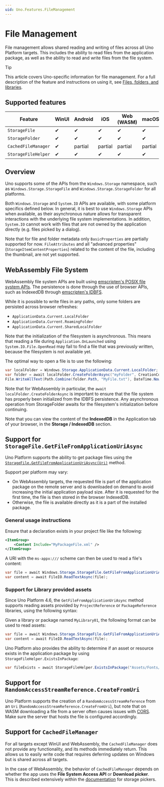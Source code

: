 ```yaml
---
uid: Uno.Features.FileManagement
---
```


# File Management

File management allows shared reading and writing of files across all Uno Platform targets. This includes the ability to read files from the application package, as well as the ability to read and write files from the file system.

> [!TIP]
> This article covers Uno-specific information for file management. For a full description of the feature and instructions on using it, see [Files, folders, and libraries](https://learn.microsoft.com/windows/uwp/files/).

## Supported features

| Feature             | WinUI     | Android | iOS     | Web (WASM) | macOS   | Linux (Skia) | WPF (Skia) |
|---------------------|-----------|---------|---------|------------|---------|--------------|------------|
| `StorageFile`       | ✔         | ✔       | ✔       | ✔          | ✔       | ✔            | ✔          |
| `StorageFolder`     | ✔         | ✔       | ✔       | ✔          | ✔       | ✔            | ✔          |
| `CachedFileManager` | ✔         | partial | partial | partial    | partial | partial      | partial    |
| `StorageFileHelper` | ✔         | ✔       | ✔       | ✔          | ✔       | ✔            | ✔          |

## Overview

Uno supports some of the APIs from the `Windows.Storage` namespace, such as `Windows.Storage.StorageFile` and `Windows.Storage.StorageFolder` for all platforms.

Both `Windows.Storage` and `System.IO` APIs are available, with some platform specifics defined below. In general, it is best to use `Windows.Storage` APIs when available, as their asynchronous nature allows for transparent interactions with the underlying file system implementations. In addition, `System.IO` cannot work with files that are not owned by the application directly (e.g. files picked by a dialog).

Note that for file and folder metadata only `BasicProperties` are partially supported for now.
`FileAttributes` and all "advanced properties" (`StorageItemContentProperties`) related to the content of the file, including the thumbnail, are not yet supported.

## WebAssembly File System

WebAssembly file system APIs are built using [emscripten's POSIX file system APIs](https://emscripten.org/docs/api_reference/Filesystem-API.html). The persistence is done through the use of browser APIs, such as IndexedDB through [emscripten's IDBFS](https://emscripten.org/docs/api_reference/Filesystem-API.html#filesystem-api-idbfs).

While it is possible to write files in any paths, only some folders are persisted across browser refreshes:

- `ApplicationData.Current.LocalFolder`
- `ApplicationData.Current.RoamingFolder`
- `ApplicationData.Current.SharedLocalFolder`

Note that the initialization of the filesystem is asynchronous. This means that reading a file during `Application.OnLaunched` using `System.IO.File.OpenRead` may fail to find a file that was previously written, because the filesystem is not available yet.

The optimal way to open a file is to use the following:

```csharp
var localFolder = Windows.Storage.ApplicationData.Current.LocalFolder;
var folder = await localFolder.CreateFolderAsync("myFolder", CreationCollisionOption.OpenIfExists);
File.WriteAllText(Path.Combine(folder.Path, "MyFile.txt"), DateTime.Now.ToLongDateString());
```

Note that for WebAssembly in particular, the `await localFolder.CreateFolderAsync` is important to ensure that the file system has properly been initialized from the IDBFS persistence. Any asynchronous operation from StorageFolder awaits for the filesystem's initialization before continuing.

Note that you can view the content of the **IndexedDB** in the Application tab of your browser, in the **Storage / IndexedDB** section.

## Support for `StorageFile.GetFileFromApplicationUriAsync`

Uno Platform supports the ability to get package files using the [`StorageFile.GetFileFromApplicationUriAsync(Uri)`](https://learn.microsoft.com/uwp/api/windows.storage.storagefile.getfilefromapplicationuriasync) method.

Support per platform may vary:

- On WebAssembly targets, the requested file is part of the application package on the remote server and is downloaded on demand to avoid increasing the initial application payload size. After it is requested for the first time, the file is then stored in the browser IndexedDB.
- Otherwise, the file is available directly as it is a part of the installed package.

### General usage instructions

Ensure that a declaration exists in your project file like the following:

```xml
<ItemGroup>
    <Content Include="MyPackageFile.xml" />
</ItemGroup>
```

A URI with the `ms-appx:///` scheme can then be used to read a file's content:

```csharp
var file = await Windows.Storage.StorageFile.GetFileFromApplicationUriAsync(new Uri("ms-appx:///MyPackageFile.xml"));
var content = await FileIO.ReadTextAsync(file);
```

### Support for Library provided assets

Since Uno Platform 4.6, the `GetFileFromApplicationUriAsync` method supports reading assets provided by `ProjectReference` or `PackageReference` libraries, using the following syntax:

Given a library or package named `MyLibrary01`, the following format can be used to read assets:

```csharp
var file = await Windows.Storage.StorageFile.GetFileFromApplicationUriAsync(new Uri("ms-appx:///MyLibrary01/MyPackageFile.xml"));
var content = await FileIO.ReadTextAsync(file);
```

Uno Platform also provides the ability to determine if an asset or resource exists in the application package by using `StorageFileHelper.ExistsInPackage`:

```csharp
var fileExists = await StorageFileHelper.ExistsInPackage("Assets/Fonts/uno-fluentui-assets.ttf");
```

## Support for `RandomAccessStreamReference.CreateFromUri`

Uno Platform supports the creation of a `RandomAccessStreamReference` from an `Uri` (`RandomAccessStreamReference.CreateFromUri`), but note that on WASM downloading a file from a server often causes issues with [CORS](https://developer.mozilla.org/en-US/docs/Web/HTTP/CORS).
Make sure the server that hosts the file is configured accordingly.

## Support for `CachedFileManager`

For all targets except WinUI and WebAssembly, the `CachedFileManager` does not provide any functionality, and its methods immediately return. This allows us to easily write code that requires deferring updates on Windows but is shared across all targets.

In the case of WebAssembly, the behavior of `CachedFileManager` depends on whether the app uses the **File System Access API** or **Download picker**. This is described extensively within the [documentation](xref:Uno.Features.WSPickers#webassembly) for storage pickers.
